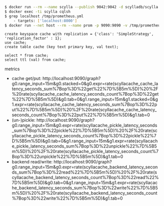 ```bash
$ docker run --rm --name scylla --publish 9042:9042 -d scylladb/scylla
$ docker exec -ti scylla cqlsh
$ grep localhost /tmp/prometheus.yml
    - targets: ['localhost:8000']
$ docker run --net host --rm --name prom -p 9090:9090 -v /tmp/prometheus.yml:/etc/prometheus/prometheus.yml prom/prometheus
```

```cql
create keyspace cache with replication = {'class': 'SimpleStrategy', 'replication_factor' : 1};
use cache;
create table cache (key text primary key, val text);

select * from cache;
select ttl (val) from cache;
```

metrics

- cache get/put: http://localhost:9090/graph?g0.range_input=15m&g0.stacked=0&g0.expr=rate(scyllacache_cache_latency_seconds_sum%7Bop%3D%22get%22%7D%5B5m%5D)%20%2F%20rate(scyllacache_cache_latency_seconds_count%7Bop%3D%22get%22%7D%5B5m%5D)&g0.tab=0&g1.range_input=15m&g1.stacked=0&g1.expr=rate(scyllacache_cache_latency_seconds_sum%7Bop%3D%22put%22%7D%5B5m%5D)%20%2F%20rate(scyllacache_cache_latency_seconds_count%7Bop%3D%22put%22%7D%5B5m%5D)&g1.tab=0
- (un-)pickle: http://localhost:9090/graph?g0.range_input=15m&g0.expr=rate(scyllacache_pickle_latency_seconds_sum%7Bop%3D%22pickle%22%7D%5B5m%5D)%20%2F%20rate(scyllacache_pickle_latency_seconds_count%7Bop%3D%22pickle%22%7D%5B5m%5D)&g0.tab=0&g1.range_input=15m&g1.expr=rate(scyllacache_pickle_latency_seconds_sum%7Bop%3D%22unpickle%22%7D%5B5m%5D)%20%2F%20rate(scyllacache_pickle_latency_seconds_count%7Bop%3D%22unpickle%22%7D%5B5m%5D)&g1.tab=0
- backend read/write: http://localhost:9090/graph?g0.range_input=15m&g0.expr=rate(scyllacache_backend_latency_seconds_sum%7Bop%3D%22read%22%7D%5B5m%5D)%20%2F%20rate(scyllacache_backend_latency_seconds_count%7Bop%3D%22read%22%7D%5B5m%5D)&g0.tab=0&g1.range_input=15m&g1.expr=rate(scyllacache_backend_latency_seconds_sum%7Bop%3D%22write%22%7D%5B5m%5D)%20%2F%20rate(scyllacache_backend_latency_seconds_count%7Bop%3D%22write%22%7D%5B5m%5D)&g1.tab=0

